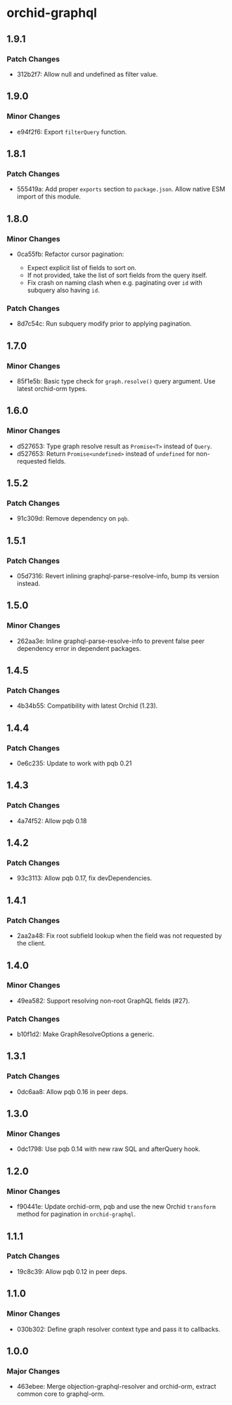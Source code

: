 # orchid-graphql

## 1.9.1

### Patch Changes

- 312b2f7: Allow null and undefined as filter value.

## 1.9.0

### Minor Changes

- e94f2f6: Export `filterQuery` function.

## 1.8.1

### Patch Changes

- 555419a: Add proper `exports` section to `package.json`. Allow native ESM import of this module.

## 1.8.0

### Minor Changes

- 0ca55fb: Refactor cursor pagination:

  - Expect explicit list of fields to sort on.
  - If not provided, take the list of sort fields from the query itself.
  - Fix crash on naming clash when e.g. paginating over `id` with subquery also having `id`.

### Patch Changes

- 8d7c54c: Run subquery modify prior to applying pagination.

## 1.7.0

### Minor Changes

- 85f1e5b: Basic type check for `graph.resolve()` query argument. Use latest orchid-orm types.

## 1.6.0

### Minor Changes

- d527653: Type graph resolve result as `Promise<T>` instead of `Query`.
- d527653: Return `Promise<undefined>` instead of `undefined` for non-requested fields.

## 1.5.2

### Patch Changes

- 91c309d: Remove dependency on `pqb`.

## 1.5.1

### Patch Changes

- 05d7316: Revert inlining graphql-parse-resolve-info, bump its version instead.

## 1.5.0

### Minor Changes

- 262aa3e: Inline graphql-parse-resolve-info to prevent false peer dependency error in dependent packages.

## 1.4.5

### Patch Changes

- 4b34b55: Compatibility with latest Orchid (1.23).

## 1.4.4

### Patch Changes

- 0e6c235: Update to work with pqb 0.21

## 1.4.3

### Patch Changes

- 4a74f52: Allow pqb 0.18

## 1.4.2

### Patch Changes

- 93c3113: Allow pqb 0.17, fix devDependencies.

## 1.4.1

### Patch Changes

- 2aa2a48: Fix root subfield lookup when the field was not requested by the client.

## 1.4.0

### Minor Changes

- 49ea582: Support resolving non-root GraphQL fields (#27).

### Patch Changes

- b10f1d2: Make GraphResolveOptions a <Context> generic.

## 1.3.1

### Patch Changes

- 0dc6aa8: Allow pqb 0.16 in peer deps.

## 1.3.0

### Minor Changes

- 0dc1798: Use pqb 0.14 with new raw SQL and afterQuery hook.

## 1.2.0

### Minor Changes

- f90441e: Update orchid-orm, pqb and use the new Orchid `transform` method for pagination in `orchid-graphql`.

## 1.1.1

### Patch Changes

- 19c8c39: Allow pqb 0.12 in peer deps.

## 1.1.0

### Minor Changes

- 030b302: Define graph resolver context type and pass it to callbacks.

## 1.0.0

### Major Changes

- 463ebee: Merge objection-graphql-resolver and orchid-orm, extract common core to graphql-orm.
